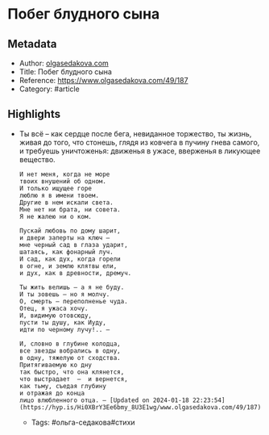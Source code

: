 # Побег блудного сына

## Metadata
- Author: [olgasedakova.com]()
- Title: Побег блудного сына
- Reference: https://www.olgasedakova.com/49/187
- Category: #article

## Highlights
- Ты всё – как сердце после бега,
      невиданное торжество,
      ты жизнь, живая до того,
      что стонешь, глядя из ковчега
      в пучину гнева самого,
      и требуешь уничтоженья:
      движенья в ужасе, вверженья
      в ликующее вещество.

      И нет меня, когда не море
      твоих внушений об одном.
      И только ищущее горе
      люблю я в имени твоем.
      Другие в нем искали света.
      Мне нет ни брата, ни совета.
      Я не жалею ни о ком.

      Пускай любовь по дому шарит,
      и двери заперты на ключ –
      мне черный сад в глаза ударит,
      шатаясь, как фонарный луч.
      И сад, как дух, когда горели
      в огне, и землю клятвы ели,
      и дух, как в древности, дремуч.

      Ты жить велишь – а я не буду.
      И ты зовешь – но я молчу.
      О, смерть – переполненье чуда.
      Отец, я ужаса хочу.
      И, видимую отовсюду,
      пусти ты душу, как Иуду,
      идти по черному лучу!.. –

      И, словно в глубине колодца,
      все звезды вобрались в одну,
      в одну, тяжелую от сходства.
      Притягиваемую ко дну
      так быстро, что она клянется,
      что выстрадает  –  и вернется,
      как тьму, съедая глубину
      и отражая до конца
      лицо влюбленного отца. — [Updated on 2024-01-18 22:23:54](https://hyp.is/Hi0XBrY3Ee6bmy_8U3E1wg/www.olgasedakova.com/49/187)
   - Tags: #ольга-седакова#стихи
